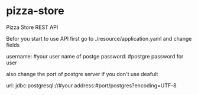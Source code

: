 # pizza-store
Pizza Store REST API

Befor you start to use API first go to
./resource/application.yaml
and change fields 

username: #your user name of postge
password: #postgre password for user
 
also change the port of postgre server if you don't use deafult
  
url: jdbc:postgresql://#your address:#port/postgres?encoding=UTF-8
